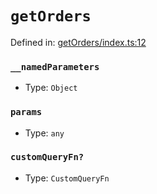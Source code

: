 # `getOrders`

Defined in: [getOrders/index.ts:12](https://github.com/vuestorefront/vue-storefront/blob/7fab09097/packages/commercetools/api-client/src/api/getOrders/index.ts#L12)

### `__namedParameters`

* Type: `Object`

### `params`

* Type: `any`

### `customQueryFn?`

* Type: `CustomQueryFn`
